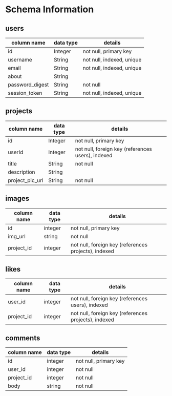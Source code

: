 # Schema Information

## users
column name       | data type | details
------------------|-----------|----------------------------
id                | Integer   | not null, primary key
username          | String    | not null, indexed, unique
email             | String    | not null, indexed, unique
about             | String    |
password_digest   | String    | not null
session_token     | String    | not null, indexed, unique

## projects
column name       | data type | details
------------------|-----------|----------------------------
id                | Integer   | not null, primary key
userId            | Integer   | not null, foreign key (references users), indexed
title             | String    | not null
description       | String    |
project_pic_url   | String    | not null

## images
column name       | data type | details
------------------|-----------|----------------------------
id                | integer   | not null, primary key
img_url           | string    | not null
project_id        | integer   | not null, foreign key (references projects), indexed

## likes
column name       | data type | details
------------------|-----------|----------------------------
user_id           | integer   | not null, foreign key (references users), indexed
project_id        | integer   | not null, foreign key (references projects), indexed

## comments
column name       | data type | details
------------------|-----------|----------------------------
id                | integer   | not null, primary key
user_id           | integer   | not null
project_id        | integer   | not null
body              | string    | not null
